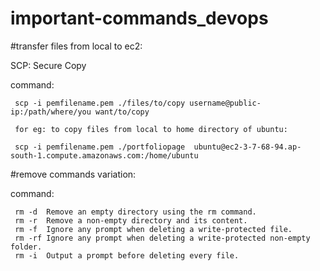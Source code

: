 # important-commands_devops

#transfer files from local to ec2:

SCP: Secure Copy

command: 

     scp -i pemfilename.pem ./files/to/copy username@public-ip:/path/where/you want/to/copy

     for eg: to copy files from local to home directory of ubuntu:
     
     scp -i pemfilename.pem ./portfoliopage  ubuntu@ec2-3-7-68-94.ap-south-1.compute.amazonaws.com:/home/ubuntu


     
#remove commands variation:

command:

     rm -d	Remove an empty directory using the rm command.
     rm -r	Remove a non-empty directory and its content.
     rm -f	Ignore any prompt when deleting a write-protected file.
     rm -rf	Ignore any prompt when deleting a write-protected non-empty folder.
     rm -i	Output a prompt before deleting every file.
